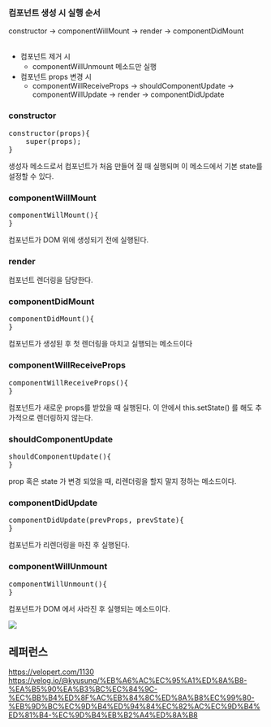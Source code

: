 <h3>컴포넌트 생성 시 실행 순서</h3>
constructor -> componentWillMount -> render -> componentDidMount<br><br>

<ul>
  <li>
    컴포넌트 제거 시
    <ul>
      <li>componentWillUnmount 메소드만 실행</li>
    </ul>
  </li>
  <li>
    컴포넌트 props 변경 시
    <ul>
      <li>componentWillReceiveProps -> shouldComponentUpdate -> componentWillUpdate -> render -> componentDidUpdate</li>
    </ul>
  </li>
</ul>

<h3>constructor</h3>
<pre>
constructor(props){
    super(props);
}
</pre>

생성자 메소드로서 컴포넌트가 처음 만들어 질 때 실행되며
이 메소드에서 기본 state를 설정할 수 있다.

<h3>componentWillMount</h3>
<pre>
componentWillMount(){
}
</pre>

컴포넌트가 DOM 위에 생성되기 전에 실행된다.

<h3>render</h3>

컴포넌트 렌더링을 담당한다.

<h3>componentDidMount</h3>
<pre>
componentDidMount(){
}
</pre>

컴포넌트가 생성된 후 첫 렌더링을 마치고 실행되는 메소드이다

<h3>componentWillReceiveProps</h3>
<pre>
componentWillReceiveProps(){
}
</pre>

컴포넌트가 새로운 props를 받았을 때 실행된다.
이 안에서 this.setState() 를 해도 추가적으로 렌더링하지 않는다.

<h3>shouldComponentUpdate</h3>
<pre>
shouldComponentUpdate(){
}
</pre>

prop 혹은 state 가 변경 되었을 때, 리렌더링을 할지 말지 정하는 메소드이다.

<h3>componentDidUpdate</h3>
<pre>
componentDidUpdate(prevProps, prevState){
}
</pre>

컴포넌트가 리렌더링을 마친 후 실행된다.

<h3>componentWillUnmount</h3>
<pre>
componentWillUnmount(){
}
</pre>

컴포넌트가 DOM 에서 사라진 후 실행되는 메소드이다.

<img src="https://user-images.githubusercontent.com/47962660/69010563-4d09dd00-09a4-11ea-9c5c-08eff2b3f5b9.png"/>

## 레퍼런스
https://velopert.com/1130<br>
https://velog.io/@kyusung/%EB%A6%AC%EC%95%A1%ED%8A%B8-%EA%B5%90%EA%B3%BC%EC%84%9C-%EC%BB%B4%ED%8F%AC%EB%84%8C%ED%8A%B8%EC%99%80-%EB%9D%BC%EC%9D%B4%ED%94%84%EC%82%AC%EC%9D%B4%ED%81%B4-%EC%9D%B4%EB%B2%A4%ED%8A%B8
